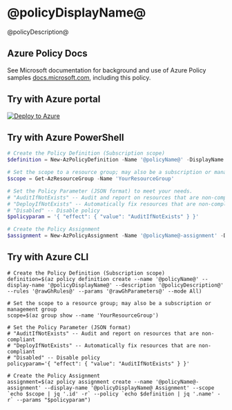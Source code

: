 # @policyDisplayName@

@policyDescription@

## Azure Policy Docs

See Microsoft documentation for background and use of Azure Policy samples [docs.microsoft.com](https://docs.microsoft.com/en-us/azure/governance/policy/samples/), including this policy.

## Try with Azure portal

[![Deploy to Azure](http://azuredeploy.net/deploybutton.png)](https://portal.azure.com/?#blade/Microsoft_Azure_Policy/CreatePolicyDefinitionBlade/uri/@rawGhPolicyEncoded@)

## Try with Azure PowerShell

````powershell
# Create the Policy Definition (Subscription scope)
$definition = New-AzPolicyDefinition -Name '@policyName@' -DisplayName '@policyDisplayName@' -description '@policyDescription@' -Policy '@rawGhRules@' -Parameter '@rawGhParameters@' -Mode All

# Set the scope to a resource group; may also be a subscription or management group
$scope = Get-AzResourceGroup -Name 'YourResourceGroup'

# Set the Policy Parameter (JSON format) to meet your needs.
# "AuditIfNotExists" -- Audit and report on resources that are non-compliant
# "DeployIfNotExists" -- Automatically fix resources that are non-compliant
# "Disabled" -- Disable policy
$policyparam = '{ "effect": { "value": "AuditIfNotExists" } }'

# Create the Policy Assignment
$assignment = New-AzPolicyAssignment -Name '@policyName@-assignment' -DisplayName '@policyDisplayName@ Assignment' -Scope $scope.ResourceId -PolicyDefinition $definition -PolicyParameter $policyparam
````

## Try with Azure CLI

```cli
# Create the Policy Definition (Subscription scope)
definition=$(az policy definition create --name '@policyName@' --display-name '@policyDisplayName@' --description '@policyDescription@' --rules '@rawGhRules@' --params '@rawGhParameters@' --mode All)

# Set the scope to a resource group; may also be a subscription or management group
scope=$(az group show --name 'YourResourceGroup')

# Set the Policy Parameter (JSON format)
# "AuditIfNotExists" -- Audit and report on resources that are non-compliant
# "DeployIfNotExists" -- Automatically fix resources that are non-compliant
# "Disabled" -- Disable policy
policyparam='{ "effect": { "value": "AuditIfNotExists" } }'

# Create the Policy Assignment
assignment=$(az policy assignment create --name '@policyName@-assignment' --display-name '@policyDisplayName@ Assignment' --scope `echo $scope | jq '.id' -r` --policy `echo $definition | jq '.name' -r` --params "$policyparam")
```